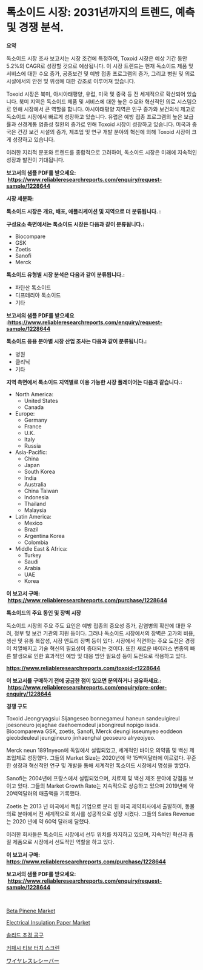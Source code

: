 <p><h1>톡소이드 시장: 2031년까지의 트렌드, 예측 및 경쟁 분석.</h1></p><p><strong>요약</strong></p>
<p><p>독소이드 시장 조사 보고서는 시장 조건에 특정하여, Toxoid 시장은 예상 기간 동안 5.2%의 CAGR로 성장할 것으로 예상됩니다. 이 시장 트렌드는 현재 독소이드 제품 및 서비스에 대한 수요 증가, 공중보건 및 예방 접종 프로그램의 증가, 그리고 병원 및 의료 시설에서의 안전 및 위생에 대한 강조로 이루어져 있습니다.</p><p>Toxoid 시장은 북미, 아시아태평양, 유럽, 미국 및 중국 등 전 세계적으로 확산되어 있습니다. 북미 지역은 독소이드 제품 및 서비스에 대한 높은 수요와 혁신적인 의료 시스템으로 인해 시장에서 큰 역할을 합니다. 아시아태평양 지역은 인구 증가와 보건의식 제고로 독소이드 시장에서 빠르게 성장하고 있습니다. 유럽은 예방 접종 프로그램의 높은 보급률과 신경계통 염증성 질환의 증가로 인해 Toxoid 시장이 성장하고 있습니다. 미국과 중국은 건강 보건 시설의 증가, 제조업 및 연구 개발 분야의 혁신에 의해 Toxoid 시장이 크게 성장하고 있습니다.</p><p>이러한 지리적 분포와 트렌드를 종합적으로 고려하여, 독소이드 시장은 미래에 지속적인 성장과 발전이 기대됩니다.</p></p>
<p><strong>보고서의 샘플 PDF를 받으세요: &nbsp;<a href="https://www.reliableresearchreports.com/enquiry/request-sample/1228644">https://www.reliableresearchreports.com/enquiry/request-sample/1228644</a></strong></p>
<p><strong>시장 세분화:</strong></p>
<p><strong> 톡소이드 시장은 개요, 배포, 애플리케이션 및 지역으로 더 분류됩니다. :</strong></p>
<p><strong>구성요소 측면에서는 톡소이드 시장은 다음과 같이 분류됩니다.:</strong></p>
<p><ul><li>Biocompare</li><li>GSK</li><li>Zoetis</li><li>Sanofi</li><li>Merck</li></ul></p>
<p><strong> 톡소이드 유형별 시장 분석은 다음과 같이 분류됩니다.:</strong></p>
<p><ul><li>파탄산 톡소이드</li><li>디프테리아 톡소이드</li><li>기타</li></ul></p>
<p><strong>보고서의 샘플 PDF를 받으세요 :<a href="https://www.reliableresearchreports.com/enquiry/request-sample/1228644">https://www.reliableresearchreports.com/enquiry/request-sample/1228644</a></strong></p>
<p><strong> 톡소이드 응용 분야별 시장 산업 조사는 다음과 같이 분류됩니다.:</strong></p>
<p><ul><li>병원</li><li>클리닉</li><li>기타</li></ul></p>
<p><strong>지역 측면에서 톡소이드 지역별로 이용 가능한 시장 플레이어는 다음과 같습니다.:</strong></p>
<p><ul>
    <li>
        North America:
        <ul>
            <li>United States</li>
            <li>Canada</li>
        </ul>
    </li>
    <li>
        Europe:
        <ul>
            <li>Germany</li>
            <li>France</li>
            <li>U.K.</li>
            <li>Italy</li>
            <li>Russia</li>
        </ul>
    </li>
    <li>
        Asia-Pacific:
        <ul>
            <li>China</li>
            <li>Japan</li>
            <li>South Korea</li>
            <li>India</li>
            <li>Australia</li>
            <li>China Taiwan</li>
            <li>Indonesia</li>
            <li>Thailand</li>
            <li>Malaysia</li>
        </ul>
    </li>
    <li>
        Latin America:
        <ul>
            <li>Mexico</li>
            <li>Brazil</li>
            <li>Argentina Korea</li>
            <li>Colombia</li>
        </ul>
    </li>
    <li>
        Middle East & Africa:
        <ul>
            <li>Turkey</li>
            <li>Saudi</li>
            <li>Arabia</li>
            <li>UAE</li>
            <li>Korea</li>
        </ul>
    </li>
    </ul></p>
<p><strong>이 보고서 구매: &nbsp;<a href="https://www.reliableresearchreports.com/purchase/1228644">https://www.reliableresearchreports.com/purchase/1228644</a></strong></p>
<p><strong>톡소이드의 주요 동인 및 장벽 시장</strong></p>
<p><p>독소이드 시장의 주요 주도 요인은 예방 접종의 중요성 증가, 감염병의 확산에 대한 우려, 정부 및 보건 기관의 지원 등이다. 그러나 독소이드 시장에서의 장벽은 고가의 비용, 생산 및 유통 복잡성, 시장 엔트리 장벽 등이 있다. 시장에서 직면하는 주요 도전은 경쟁이 치열해지고 기술 혁신의 필요성이 증대되는 것이다. 또한 새로운 바이러스 변종의 빠른 발생으로 인한 효과적인 예방 및 대응 방안 필요성 등이 도전으로 작용하고 있다.</p></p>
<p><strong><a href="https://www.reliableresearchreports.com/toxoid-r1228644">https://www.reliableresearchreports.com/toxoid-r1228644</a></strong></p>
<p><strong>이 보고서를 구매하기 전에 궁금한 점이 있으면 문의하거나 공유하세요.: &nbsp;<a href="https://www.reliableresearchreports.com/enquiry/pre-order-enquiry/1228644">https://www.reliableresearchreports.com/enquiry/pre-order-enquiry/1228644</a></strong></p>
<p><strong>경쟁 구도</strong></p>
<p><p>Toxoid Jeongryagsiui Sijangeseo bonnegameul haneun sandeulgireul joesoneuro jejaghae daehoemodeul jabongireul nopigo issda. Biocomparewa GSK, zoetis, Sanofi, Merck deungi isseumyeo eoddeon gieobdeuleul jeungjineuro jinhaenghal geoseuro alryeojyeo. </p><p>Merck neun 1891nyeon에 독일에서 설립되었고, 세계적인 바이오 의약품 및 백신 제조업체로 성장했다. 그들의 Market Size는 2020년에 약 15백억달러에 이르렀다. 꾸준한 성장과 혁신적인 연구 및 개발을 통해 세계적인 톡소이드 시장에서 명성을 쌓았다. </p><p>Sanofi는 2004년에 프랑스에서 설립되었으며, 치료제 및 백신 제조 분야에 강점을 보이고 있다. 그들의 Market Growth Rate는 지속적으로 상승하고 있으며 2019년에 약 20백억달러의 매출액을 기록했다.</p><p>Zoetis 는 2013 년 미국에서 독립 기업으로 분리 된 미국 제약회사에서 출발하여, 동물 의료 분야에서 전 세계적으로 회사를 성공적으로 성장 시켰다. 그들의 Sales Revenue는 2020 년에 약 60억 달러에 달했다.</p><p>이러한 회사들은 톡소이드 시장에서 선두 위치를 차지하고 있으며, 지속적인 혁신과 품질 제품으로 시장에서 선도적인 역할을 하고 있다.</p></p>
<p><strong>이 보고서 구매: &nbsp; <a href="https://www.reliableresearchreports.com/purchase/1228644">https://www.reliableresearchreports.com/purchase/1228644</a></strong></p>
<p><strong>보고서의 샘플 PDF를 받으세요: &nbsp;<a href="https://www.reliableresearchreports.com/enquiry/request-sample/1228644">https://www.reliableresearchreports.com/enquiry/request-sample/1228644</a></strong><strong></strong></p>
<p>&nbsp;</p>
<p><p><a href="https://issuu.com/reportprime-2/docs/beta-pinene-market-size-2030.pptx">Beta Pinene Market</a></p><p><a href="https://issuu.com/reportprime-2/docs/electrical-insulation-paper-market-size-2030.pptx">Electrical Insulation Paper Market</a></p><p><a href="https://github.com/vsap75a286l/Market-Research-Report-List-1/blob/main/650383530069.md">솔리드 초경 공구</a></p><p><a href="https://github.com/Maeennan456456/Market-Research-Report-List-1/blob/main/590047630070.md">커패시 티브 터치 스크린</a></p><p><a href="https://github.com/joaejkdzgyljvo6/Market-Research-Report-List-1/blob/main/884367232880.md">ワイヤレスレシーバー</a></p></p>